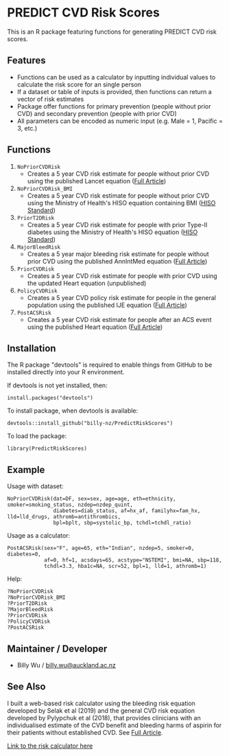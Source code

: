 # PREDICT CVD Risk Scores

This is an R package featuring functions for generating PREDICT CVD risk scores.

## Features
-	Functions can be used as a calculator by inputting individual values to calculate the risk score for an single person
- If a dataset or table of inputs is provided, then functions can return a vector of risk estimates
-	Package offer functions for primary prevention (people without prior CVD) and secondary prevention (people with prior CVD)
- All parameters can be encoded as numeric input (e.g. Male = 1, Pacific = 3, etc.)

## Functions
1. `NoPriorCVDRisk` 
    + Creates a 5 year CVD risk estimate for people without prior CVD using the published Lancet equation
    ([Full Article](https://www.thelancet.com/journals/lancet/article/PIIS0140-6736(18)30664-0/fulltext))
2. `NoPriorCVDRisk_BMI` 
    + Creates a 5 year CVD risk estimate for people without prior CVD using the Ministry of Health's HISO equation containing BMI 
    ([HISO Standard](https://www.health.govt.nz/publication/hiso-100712019-cardiovascular-disease-risk-assessment-data-standard))
3. `PriorT2DRisk` 
    + Creates a 5 year CVD risk estimate for people with prior Type-II diabetes using the Ministry of Health's HISO equation
    ([HISO Standard](https://www.health.govt.nz/publication/hiso-100712019-cardiovascular-disease-risk-assessment-data-standard))
4. `MajorBleedRisk` 
    + Creates a 5 year major bleeding risk estimate for people without prior CVD using the published AnnIntMed equation
    ([Full Article](https://www.annals.org/aim/fullarticle/doi/10.7326/M18-2808))
5. `PriorCVDRisk` 
    + Creates a 5 year CVD risk estimate for people with prior CVD using the updated Heart equation (unpublished)
6. `PolicyCVDRisk` 
    + Creates a 5 year CVD policy risk estimate for people in the general population using the published IJE equation
    ([Full Article](https://academic.oup.com/ije/article/47/5/1571/5053287))
7. `PostACSRisk` 
    + Creates a 5 year CVD risk estimate for people after an ACS event using the published Heart equation
    ([Full Article](https://heart.bmj.com/content/early/2019/12/10/heartjnl-2019-315809.full))

## Installation
The R package "devtools" is required to enable things from GitHub to be installed directly into your R environment.

If devtools is not yet installed, then:
```
install.packages("devtools")
```

To install package, when devtools is available:
```
devtools::install_github("billy-nz/PredictRiskScores")
```

To load the package:
```
library(PredictRiskScores)
```
## Example 

Usage with dataset:
```
NoPriorCVDRisk(dat=DF, sex=sex, age=age, eth=ethnicity, smoker=smoking_status, nzdep=nzdep_quint, 
               diabetes=diab_status, af=hx_af, familyhx=fam_hx, lld=lld_drugs, athromb=antithrombics, 
               bpl=bplt, sbp=systolic_bp, tchdl=tchdl_ratio)
```

Usage as a calculator:
```
PostACSRisk(sex="F", age=65, eth="Indian", nzdep=5, smoker=0, diabetes=0,
            af=0, hf=1, acsdays=65, acstype="NSTEMI", bmi=NA, sbp=118,
            tchdl=3.3, hba1c=NA, scr=52, bpl=1, lld=1, athromb=1)
```

Help:
```
?NoPriorCVDRisk
?NoPriorCVDRisk_BMI
?PriorT2DRisk
?MajorBleedRisk
?PriorCVDRisk
?PolicyCVDRisk
?PostACSRisk
```

## Maintainer / Developer 
- Billy Wu / billy.wu@auckland.ac.nz

## See Also
I built a web-based risk calculator using the bleeding risk equation developed by Selak et al (2019) and the general CVD risk equation developed by Pylypchuk et al (2018), that provides clinicians with an individualised estimate of the CVD benefit and bleeding harms of aspirin for their patients without established CVD. See [Full Article](https://annals.org/aim/fullarticle/2751452/personalized-prediction-cardiovascular-benefits-bleeding-harms-from-aspirin-primary-prevention).

<a href="https://aspirinbenefitharmcalculator.shinyapps.io/calculator/" target="_blank">Link to the risk calculator here</a>
